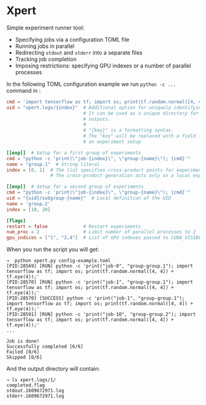 # Xpert

Simple experiment runner tool:

* Specifying jobs via a configuration TOML file
* Running jobs in parallel
* Redirecting `stdout` and `stderr` into a separate files
* Tracking job completion
* Imposing restrictions: specifying GPU indexes or a number of parallel processes

In the following TOML configuration example we run `python -c ...` command in :


```toml
cmd = 'import tensorflow as tf; import os; print(tf.random.normal([4, 4]) + tf.eye(4));'
uid = "xpert.logs/{index}"  # Additional option for uniquely identifying experiments
                            # It can be used as a unique directory for experiment
                            # outputs.
                            # 
                            # "{key}" is a formatting syntax.
                            # The "key" will be replaced with a field from
                            # an experiment setup

[[exp]]  # Setup for a first group of experiments
cmd = "python -c 'print(\"job-{index}\", \"group-{name}\"); {cmd}'"
name = "group.1"  # String literal
index = [0, 1]  # The list specifies cross-product points for experiment generation.
                # The cross-product generation acts only on a local experiment group.

[[exp]]  # Setup for a second group of experiments
cmd = "python -c 'print(\"job-{index}\", \"group-{name}\"); {cmd}'"
uid = "{uid}/subgroup-{name}"  # Local definition of the UID
name = 'group.2'
index = [10, 20]

[flags]
restart = false             # Restart experiments
num_proc = 2                # Limit number of parallel processes to 2
gpu_indices = ["1", "2,4"]  # List of GPU indexes passed to CUDA_VISIBLE_DEVICES environment variable

```

When you run the script you will get:

```
→  python xpert.py config-example.toml
[PID:28569] [RUN] python -c 'print("job-0", "group-group.1"); import tensorflow as tf; import os; print(tf.random.normal([4, 4]) + tf.eye(4));'
[PID:28570] [RUN] python -c 'print("job-1", "group-group.1"); import tensorflow as tf; import os; print(tf.random.normal([4, 4]) + tf.eye(4));'
[PID:28570] [SUCCESS] python -c 'print("job-1", "group-group.1"); import tensorflow as tf; import os; print(tf.random.normal([4, 4]) + tf.eye(4));'
[PID:28591] [RUN] python -c 'print("job-10", "group-group.2"); import tensorflow as tf; import os; print(tf.random.normal([4, 4]) + tf.eye(4));'
...

Job is done!
Successfully completed [6/6]
Failed [0/6]
Skipped [0/6]
```

And the output directory will contain:

```
→ ls xpert.logs/1/
completed.flag
stdout.1609672971.log
stderr.1609672971.log
```
